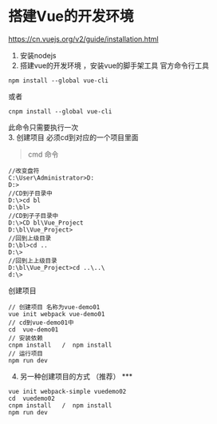 # 搭建Vue的开发环境
 https://cn.vuejs.org/v2/guide/installation.html
1. 安装nodejs
2. 搭建vue的开发环境 ，安装vue的脚手架工具 官方命令行工具
```
npm install --global vue-cli
```
 或者
```
cnpm install --global vue-cli
```
  此命令只需要执行一次  
3. 创建项目
  必须cd到对应的一个项目里面
  > cmd 命令
  ```
  //改变盘符
  C:\User\Administrator>D:
  D:>
  //CD到子目录中
  D:\>cd bl
  D:\bl>
  //CD到子子目录中
  D:\>CD bl\Vue_Project
  D:\bl\Vue_Project>
  //回到上级目录
  D:\bl>cd ..
  D:\>
  //回到上上级目录
  D:\bl\Vue_Project>cd ..\..\
  d:\>
  ```

  创建项目
  ```
  // 创建项目 名称为vue-demo01
  vue init webpack vue-demo01
  // cd到vue-demo01中
  cd  vue-demo01
  // 安装依赖
  cnpm install   /  npm install
  // 运行项目
  npm run dev
  ```
4. 另一种创建项目的方式   （推荐）  ***
  ```
  vue init webpack-simple vuedemo02
  cd  vuedemo02
  cnpm install   /  npm install        
  npm run dev
  ```
